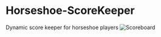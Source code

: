 # Horseshoe-ScoreKeeper
Dynamic score keeper for horseshoe players
![Scoreboard]("https://github.com/smit9804/Horseshoe-ScoreKeeper/blob/main/solo%20snip.PNG")
